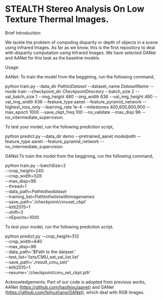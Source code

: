# STEALTH Stereo Analysis On Low Texture Thermal Images.

Brief Introduction:

We tackle the problem of computing disparity or depth of objects in a scene using Infrared Images. As far as we know, this is the first repository to deal with disparity computation using Infrared Images. 
We have selected GANet and AANet for this task as the baseline models.

Usage:

AANet: To train the model from the beggining, run the following command,

python train.py --data_dir $Path to Dataset$ --dataset_name $Dataset Name$ --mode train --checkpoint_dir $Checkpoint Directory$ --batch_size 2 --val_batch_size       1 --img_height 480 --img_width 636 --val_img_height 480 --val_img_width 636 --feature_type aanet --feature_pyramid_network --highest_loss_only --learning_rate 1e-4 --milestones 400,600,800,900 --max_epoch 1000 --save_ckpt_freq 100 --no_validate --max_disp 96 --no_intermediate_supervision.

To test your model, run the following prediction script,

python predict.py --data_dir demo --pretrained_aanet $model path$ --feature_type aanet --feature_pyramid_network --no_intermediate_supervision

GANet:To train the model from the beggining, run the following command,

python train.py --batchSize=2 \
                --crop_height=240 \
                --crop_width=528 \
                --max_disp=96 \
                --thread=1 \
                --data_path=$Path to the dataset$ \
                --training_list=$Path to the list with image names$ \
                --save_path='./checkpoint/cmuset_ckpt' \
                --kitti2015=1 \
                --shift=3 \
                --nEpochs=1000
                
To test your model, run the following prediction script.

python predict.py --crop_height=512 \
                  --crop_width=640 \
                  --max_disp=96 \
                  --data_path='$Path to the dataset.' \
                  --test_list='lists/CMU_set_val_list.list' \
                  --save_path='./result_cmu_set/' \
                  --kitti2015=1 \
                  --resume='./checkpoint/cmu_set_ckpt.pth'
                  
Acknowledgements: Part of our code is adopted from previous works, AANet (https://github.com/haofeixu/aanet) and GANet (https://github.com/feihuzhang/GANet), which deal with RGB Images.
